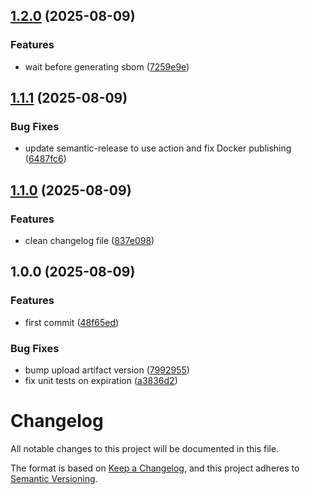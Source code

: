## [1.2.0](https://github.com/d6o/homeclip/compare/v1.1.1...v1.2.0) (2025-08-09)

### Features

* wait before generating sbom ([7259e9e](https://github.com/d6o/homeclip/commit/7259e9e60dc3fbe9b65b84a4655357af9d7bb086))

## [1.1.1](https://github.com/d6o/homeclip/compare/v1.1.0...v1.1.1) (2025-08-09)

### Bug Fixes

* update semantic-release to use action and fix Docker publishing ([6487fc6](https://github.com/d6o/homeclip/commit/6487fc6bc92946648d0ca809451c508013a92274))

## [1.1.0](https://github.com/d6o/homeclip/compare/v1.0.0...v1.1.0) (2025-08-09)

### Features

* clean changelog file ([837e098](https://github.com/d6o/homeclip/commit/837e0986907dfb838480aeda80e36236d4cc7db9))

## 1.0.0 (2025-08-09)

### Features

* first commit ([48f65ed](https://github.com/d6o/homeclip/commit/48f65ed9e9a4d4500950c10cde6ebc66235f0fcc))

### Bug Fixes

* bump upload artifact version ([7992955](https://github.com/d6o/homeclip/commit/7992955369c8a610b360ada70ee5663b30868d69))
* fix unit tests on expiration ([a3836d2](https://github.com/d6o/homeclip/commit/a3836d22866d5a3aa6bd608b2d4fc2f608a105b2))

# Changelog

All notable changes to this project will be documented in this file.

The format is based on [Keep a Changelog](https://keepachangelog.com/en/1.1.0/),
and this project adheres to [Semantic Versioning](https://semver.org/spec/v2.0.0.html).

